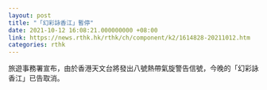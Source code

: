 ```yaml
---
layout: post
title: "「幻彩詠香江」暫停"
date: 2021-10-12 16:08:21.000000000 +08:00
link: https://news.rthk.hk/rthk/ch/component/k2/1614828-20211012.htm
categories: rthk
---
```


旅遊事務署宣布，由於香港天文台將發出八號熱帶氣旋警告信號，今晚的「幻彩詠香江」已告取消。
